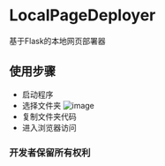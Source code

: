 # LocalPageDeployer
 基于Flask的本地网页部署器
## 使用步骤
- 启动程序
- 选择文件夹
![image](https://github.com/user-attachments/assets/73a5dba0-6797-46b4-a09f-61af7806c53d)
- 复制文件夹代码
- 进入浏览器访问

### 开发者保留所有权利